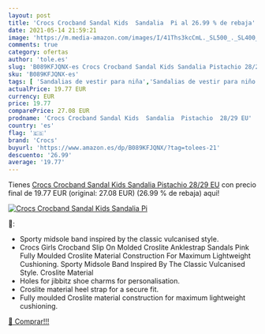```yaml
---
layout: post
title: 'Crocs Crocband Sandal Kids  Sandalia  Pi al 26.99 % de rebaja'
date: 2021-05-14 21:59:21
image: 'https://m.media-amazon.com/images/I/41Ths3kcCmL._SL500_._SL400_.jpg'
comments: true
category: ofertas
author: 'tole.es'
slug: 'B089KFJQNX-es Crocs Crocband Sandal Kids Sandalia Pistachio 28/29 EU'
sku: 'B089KFJQNX-es'
tags: [ 'Sandalias de vestir para niña','Sandalias de vestir para niño','Zapatos','Zapatos para niñas pequeñas','Zapatos para niños pequeños','Zapatos y complementos','crocs','sandalia', ]
actualPrice: 19.77 EUR
currency: EUR
price: 19.77
comparePrice: 27.08 EUR
prodname: 'Crocs Crocband Sandal Kids  Sandalia  Pistachio  28/29 EU'
country: 'es'
flag: '🇪🇸'
brand: 'Crocs'
buyurl: 'https://www.amazon.es/dp/B089KFJQNX/?tag=tolees-21'
descuento: '26.99'
average: '19.77'
---
```


Tienes [Crocs Crocband Sandal Kids  Sandalia  Pistachio  28/29 EU](https://www.amazon.es/dp/B089KFJQNX/?tag=tolees-21) con precio final de  19.77 EUR (original: 27.08 EUR) (26.99 %  de rebaja) aqui!

[![Crocs Crocband Sandal Kids  Sandalia  Pi](https://m.media-amazon.com/images/I/41Ths3kcCmL._SL500_._SL400_.jpg)](https://www.amazon.es/dp/B089KFJQNX/?tag=tolees-21)

🔎:

- Sporty midsole band inspired by the classic vulcanised style.
- Crocs Girls Crocband Slip On Molded Croslite Anklestrap Sandals Pink Fully Moulded Croslite Material Construction For Maximum Lightweight Cushioning. Sporty Midsole Band Inspired By The Classic Vulcanised Style. Croslite Material
- Holes for jibbitz shoe charms for personalisation.
- Croslite material heel strap for a secure fit.
- Fully moulded Croslite material construction for maximum lightweight cushioning.

[🛒 Comprar!!!](https://www.amazon.es/dp/B089KFJQNX/?tag=tolees-21)

